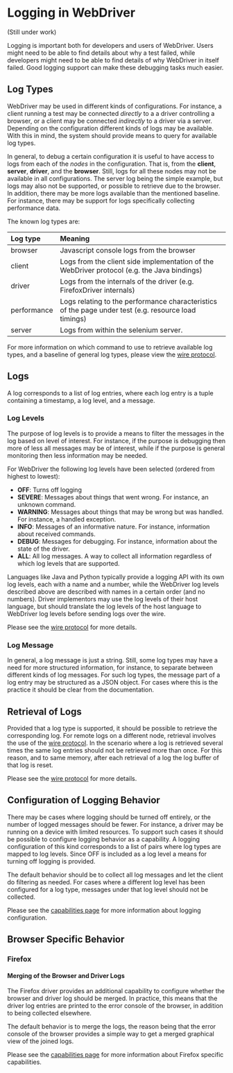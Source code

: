 # Logging in WebDriver
(Still under work)

Logging is important both for developers and users of WebDriver. Users might need to be able to find details about why a test failed, while developers might need to be able to find details of why WebDriver in itself failed. Good logging support can make these debugging tasks much easier.

## Log Types

WebDriver may be used in different kinds of configurations. For instance, a client running a test may be connected _directly_ to a a driver controlling a browser, or a client may be connected _indirectly_ to a driver via a server. Depending on the configuration different kinds of logs may be available. With this in mind, the system should provide means to query for available log types.

In general, to debug a certain configuration it is useful to have access to logs from each of the _nodes_ in the configuration. That is, from the **client**, **server**, **driver**, and the **browser**. Still, logs for all these nodes may not be available in all configurations. The server log being the simple example, but logs may also not be supported, or possible to retrieve due to the browser. In addition, there may be more logs available than the mentioned baseline. For instance, there may be support for logs specifically collecting performance data.

The known log types are:

| **Log type**    | **Meaning** |
|:----------------|:------------|
| browser         | Javascript console logs from the browser |
| client            | Logs from the client side implementation of the WebDriver protocol (e.g. the Java bindings) |
| driver            | Logs from the internals of the driver (e.g. FirefoxDriver internals) |
| performance     | Logs relating to the performance characteristics of the page under test (e.g. resource load timings) |
| server           | Logs from within the selenium server. |

For more information on which command to use to retrieve available log types, and a baseline of general log types, please view the [wire protocol](JsonWireProtocol.md).


## Logs

A log corresponds to a list of log entries, where each log entry is a tuple containing a timestamp, a log level, and a message.

### Log Levels

The purpose of log levels is to provide a means to filter the messages in the log based on level of interest. For instance, if the purpose is debugging then more of less all messages may be of interest, while if the purpose is general monitoring then less information may be needed.

For WebDriver the following log levels have been selected (ordered from highest to lowest):

  * **OFF**: Turns off logging
  * **SEVERE**: Messages about things that went wrong. For instance, an unknown command.
  * **WARNING**: Messages about things that may be wrong but was handled.  For instance, a handled exception.
  * **INFO**: Messages of an informative nature. For instance, information    about received commands.
  * **DEBUG**: Messages for debugging. For instance, information about the state of the driver.
  * **ALL**: All log messages. A way to collect all information regardless   of which log levels that are supported.

Languages like Java and Python typically provide a logging API with its own log levels, each with a name and a number, while the WebDriver log levels described above are described with names in a certain order (and no numbers). Driver implementors may use the log levels of their host language, but should translate the log levels of the host language to WebDriver log levels before sending logs over the wire.

Please see the [wire protocol](JsonWireProtocol.md) for more details.

### Log Message

In general, a log message is just a string. Still, some log types may have a need for more structured information, for instance, to separate between different kinds of log messages. For such log types, the message part of a log entry may be structured as a JSON object. For cases where this is the practice it should be clear from the documentation.

## Retrieval of Logs

Provided that a log type is supported, it should be possible to retrieve the corresponding log. For remote logs on a different node, retrieval involves the use of the [wire protocol](JsonWireProtocol.md). In the scenario where a log is retrieved several times the same log entries should not be retrieved more than once. For this reason, and to same memory, after each retrieval of a log the log buffer of that log is reset.

Please see the [wire protocol](JsonWireProtocol.md) for more details.

## Configuration of Logging Behavior

There may be cases where logging should be turned off entirely, or the number of logged messages should be fewer. For instance, a driver may be running on a device with limited resources. To support such cases it should be possible to configure logging behavior as a capability. A logging configuration of this kind corresponds to a list of pairs where log types are mapped to log levels. Since OFF is included as a log level a means for turning off logging is provided.

The default behavior should be to collect all log messages and let the client do filtering as needed. For cases where a different log level has been configured for a log type, messages under that log level should not be collected.

Please see the [capabilities page](DesiredCapabilities.md) for more information about logging configuration.

## Browser Specific Behavior

### Firefox

#### Merging of the Browser and Driver Logs
The Firefox driver provides an additional capability to configure whether the browser and driver log should be merged. In practice, this means that the driver log entries are printed to the error console of the browser, in addition to being collected elsewhere.

The default behavior is to merge the logs, the reason being that the error console of the browser provides a simple way to get a merged graphical view of the joined logs.

Please see the [capabilities page](DesiredCapabilities.md) for more information about Firefox specific capabilities.